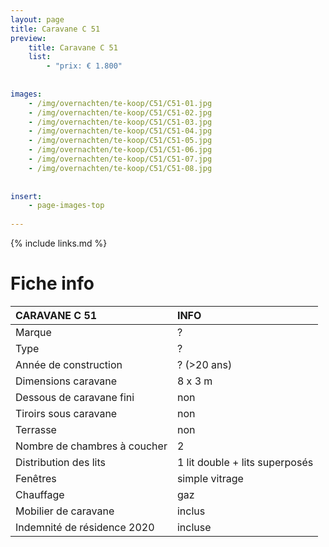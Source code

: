 ```yaml
---
layout: page
title: Caravane C 51
preview: 
    title: Caravane C 51
    list:
        - "prix: € 1.800"
        
        
images:
    - /img/overnachten/te-koop/C51/C51-01.jpg
    - /img/overnachten/te-koop/C51/C51-02.jpg
    - /img/overnachten/te-koop/C51/C51-03.jpg
    - /img/overnachten/te-koop/C51/C51-04.jpg
    - /img/overnachten/te-koop/C51/C51-05.jpg
    - /img/overnachten/te-koop/C51/C51-06.jpg
    - /img/overnachten/te-koop/C51/C51-07.jpg
    - /img/overnachten/te-koop/C51/C51-08.jpg
    
    
insert:
    - page-images-top
    
---
```


{% include links.md %}



# Fiche info 

CARAVANE C 51               | INFO        | 
:---------------------------|:------------|
Marque                      |?
Type                        |?
Année de construction       |? (>20 ans)
Dimensions caravane         |8 x 3 m
Dessous de caravane fini    |non
Tiroirs sous caravane       |non
Terrasse                    |non
Nombre de chambres à coucher|2
Distribution des lits       |1 lit double + lits superposés
Fenêtres                    |simple vitrage
Chauffage                   |gaz
Mobilier de caravane        |inclus
Indemnité de résidence 2020 |incluse